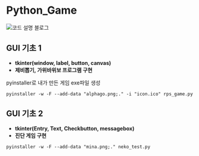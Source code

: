 # Python_Game

![코드 설명 블로그](https://jinho-study.tistory.com/category/Python/%ED%8C%8C%EC%9D%B4%EC%8D%AC%20%EA%B2%8C%EC%9E%84%20%EA%B0%9C%EB%B0%9C)

## GUI 기초 1
- **tkinter(window, label, button, canvas)**    
- **제비뽑기, 가위바위보 프로그램 구현**  

pyinstaller로 내가 만든 게임 exe파일 생성
```
pyinstaller -w -F --add-data "alphago.png;." -i "icon.ico" rps_game.py
```    


## GUI 기초 2
- **tkinter(Entry, Text, Checkbutton, messagebox)**    
- **진단 게임 구현**  
```
pyinstaller -w -F --add-data "mina.png;." neko_test.py
```


